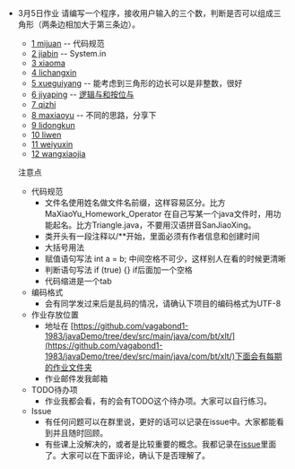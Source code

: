 - 3月5日作业
    请编写一个程序，接收用户输入的三个数，判断是否可以组成三角形（两条边相加大于第三条边）。
    - [1 mijuan](src/main/java/com/bt/xlt/homework0305/MiJuanHomeworkOperator.java) -- 代码规范
    - [2 jiabin](src/main/java/com/bt/xlt/homework0305/JiaBinPanDuanSanJiaoXing.java) -- System.in
    - [3 xiaoma](src/main/java/com/bt/xlt/homework0305/XiaoMa.java)
    - [4 lichangxin](src/main/java/com/bt/xlt/homework0305/LiChangXin.java)
    - [5 xueguiyang](src/main/java/com/bt/xlt/homework0305/XueGuiYang.java) -- 能考虑到三角形的边长可以是非整数，很好
    - [6 jiyaping](src/main/java/com/bt/xlt/homework0305/JiYaPingHomework_operator.java) -- [逻辑与和按位与](https://github.com/vagabond1-1983/javaDemo/issues/9)
    - [7 qizhi](src/main/java/com/bt/xlt/homework0305/QiZhiTriangle.java)
    - [8 maxiaoyu](src/main/java/com/bt/xlt/homework0305/MaXiaoYu.java) -- 不同的思路，分享下
    - [9 lidongkun](src/main/java/com/bt/xlt/homework0305/LiDongKunHomework_operator.java)
    - [10 liwen](src/main/java/com/bt/xlt/homework0305/LiWenHomework_operator.java)
    - [11 weiyuxin](src/main/java/com/bt/xlt/homework0305/WeiYuXinHomeWorkTest.java)
    - [12 wangxiaojia](src/main/java/com/bt/xlt/homework0305/WangXiaoJia.java)

    注意点
    - 代码规范
        - 文件名使用姓名做文件名前缀，这样容易区分。比方MaXiaoYu_Homework_Operator
            在自己写某一个java文件时，用功能起名。比方Triangle.java，不要用汉语拼音SanJiaoXing。
        - 类开头有一段注释以/**开始，里面必须有作者信息和创建时间
        - 大括号用法
        - 赋值语句写法 int a = b; 中间空格不可少，这样别人在看的时候更清晰
        - 判断语句写法 if (true) {}   if后面加一个空格
        - 代码缩进是一个tab
     - 编码格式
        - 会有同学发过来后是乱码的情况，请确认下项目的编码格式为UTF-8
     - 作业存放位置
        - 地址在 [https://github.com/vagabond1-1983/javaDemo/tree/dev/src/main/java/com/bt/xlt/](https://github.com/vagabond1-1983/javaDemo/tree/dev/src/main/java/com/bt/xlt/)下面会有每期的作业文件夹
        - 作业邮件发我邮箱
     - TODO待办项
        - 作业我都会看，有的会有TODO这个待办项。大家可以自行练习。
     - Issue
        - 有任何问题可以在群里说，更好的话可以记录在issue中。大家都能看到并且随时回顾。
        - 有些课上没解决的，或者是比较重要的概念。我都记录在[issue](https://github.com/vagabond1-1983/javaDemo/issues)里面了。大家可以在下面评论，确认下是否理解了。